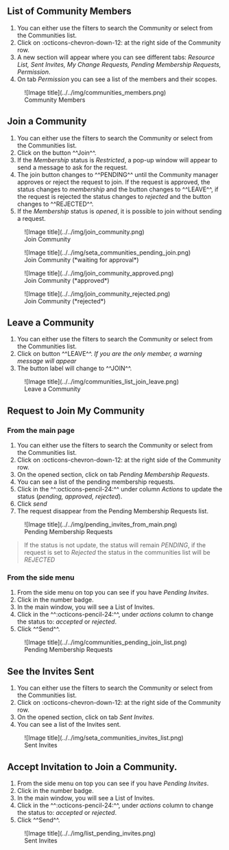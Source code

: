 ## List of Community Members

1. You can either use the filters to search the Community or select from the Communities list.             
2. Click on :octicons-chevron-down-12: at the right side of the Community row.      
3. A new section will appear where you can see different tabs: *Resource List, Sent Invites, My Change Requests, Pending Membership Requests, Permission*.                  
4. On tab *Permission* you can see a list of the members and their scopes.              

<figure markdown>
  ![Image title](../../img/communities_members.png)
  <figcaption>Community Members</figcaption>
</figure>

## Join a Community

1. You can either use the filters to search the Community or select from the Communities list.      
2. Click on the button ^^Join^^.     
3. If the *Membership* status is *Restricted*, a pop-up window will appear to send a message to ask for the request.      
4. The join button changes to ^^PENDING^^ until the Community manager approves or reject the request to join. If the request is approved, the status changes to *membership* and the button changes to ^^LEAVE^^, if the request is rejected the status changes to *rejected* and the button changes to ^^REJECTED^^.
5. If the *Membership* status is *opened*, it is possible to join without sending a request.  
    

<figure markdown>
  ![Image title](../../img/join_community.png)
  <figcaption>Join Community</figcaption>
</figure>

<figure markdown>
  ![Image title](../../img/seta_communities_pending_join.png)
  <figcaption>Join Community (*waiting for approval*)</figcaption>
</figure>

<figure markdown>
  ![Image title](../../img/join_community_approved.png)
  <figcaption>Join Community (*approved*)</figcaption>
</figure>

<figure markdown>
  ![Image title](../../img/join_community_rejected.png)
  <figcaption>Join Community (*rejected*)</figcaption>
</figure>

## Leave a Community

1. You can either use the filters to search the Community or select from the Communities list.      
2. Click on button ^^LEAVE^^. *If you are the only member, a warning message will appear*       
3. The button label will change to ^^JOIN^^.              

<figure markdown>
  ![Image title](../../img/communities_list_join_leave.png)
  <figcaption>Leave a Community</figcaption>
</figure>

## Request to Join My Community

### From the main page
1. You can either use the filters to search the Community or select from the Communities list.             
2. Click on :octicons-chevron-down-12: at the right side of the Community row.      
3. On the opened section, click on tab *Pending Membership Requests*.           
4. You can see a list of the pending membership requests.            
5. Click in the ^^:octicons-pencil-24:^^ under column *Actions* to update the status (*pending, approved, rejected*).
6. Click *send*
7. The request disappear from the Pending Membership Requests list.

<figure markdown>
  ![Image title](../../img/pending_invites_from_main.png)
  <figcaption>Pending Membership Requests</figcaption>
</figure>

> If the status is not update, the status will remain *PENDING*, if the request is set to *Rejected* the status in the communities list will be *REJECTED*

### From the side menu
1. From the side menu on top you can see if you have *Pending Invites*.  
2. Click in the number badge.  
3. In the main window, you will see a List of Invites.
4. Click in the ^^:octicons-pencil-24:^^, under *actions* column to change the status to: *accepted* or *rejected*.
6. Click ^^Send^^.     

<figure markdown>
  ![Image title](../../img/communities_pending_join_list.png)
  <figcaption>Pending Membership Requests</figcaption>
</figure>

## See the Invites Sent

1. You can either use the filters to search the Community or select from the Communities list.             
2. Click on :octicons-chevron-down-12: at the right side of the Community row.      
3. On the opened section, click on tab *Sent Invites*.           
4. You can see a list of the Invites sent.            

<figure markdown>
  ![Image title](../../img/seta_communities_invites_list.png)
  <figcaption>Sent Invites</figcaption>
</figure>

## Accept Invitation to Join a Community.


1. From the side menu on top you can see if you have *Pending Invites*.  
2. Click in the number badge.  
3. In the main window, you will see a List of Invites.
4. Click in the ^^:octicons-pencil-24:^^, under *actions* column to change the status to: *accepted* or *rejected*.
6. Click ^^Send^^.      

<figure markdown>
  ![Image title](../../img/list_pending_invites.png)
  <figcaption>Sent Invites</figcaption>
</figure>
